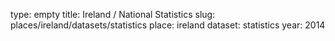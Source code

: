 type: empty
title: Ireland / National Statistics
slug: places/ireland/datasets/statistics
place: ireland
dataset: statistics
year: 2014
